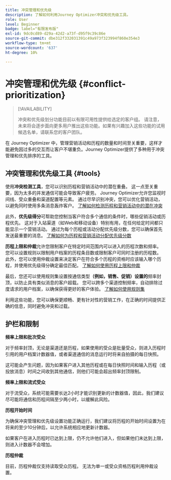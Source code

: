 ```yaml
---
title: 冲突管理和优先级
description: 了解如何利用Journey Optimizer冲突和优先级工具。
role: User
level: Beginner
badge: label="有限发布版"
exl-id: 9dc0cd89-d29a-42d2-a73f-d95f9c39c86e
source-git-commit: dbe312f332031391c49a973f323994f860e354e3
workflow-type: tm+mt
source-wordcount: '637'
ht-degree: 10%

---
```


# 冲突管理和优先级 {#conflict-prioritization}

>[!AVAILABILITY]
>
>冲突和优先级划分功能目前以有限可用性提供给选定的客户组。 请注意，未来将会逐步面向更多用户推出这些功能。如果有兴趣加入这些功能的试用候选名单，请联系您的客户团队。

在 Journey Optimizer 中，管理营销活动和历程的数量和时间至关重要，这样才能避免因过多的交互而让客户不堪重负。Journey Optimizer提供了多种用于冲突管理和优先排序的工具。

## 冲突管理和优先级工具 {#tools}

使用&#x200B;**冲突检测工具**，您可以识别历程和营销活动中的潜在重叠。 这一点至关重要，因为太多的并发通信可能会导致客户疲劳。 Journey Optimizer允许您监视时间线、受众重叠和渠道配置等元素。 通过尽早识别冲突，您可以优化营销活动，以避免同时使用多条消息轰炸客户。 [了解如何检测历程和营销活动中的潜在冲突](conflicts.md)

此外，**优先级得分**&#x200B;可帮助您控制当客户符合多个通信的条件时，哪些促销活动或历程优先。 这对于入站渠道（如Web和移动设备）特别有用，在任何给定时间都只能显示一个营销活动。 通过为每个历程或活动分配优先级分数，您可以确保首先发送最重要的消息。 [了解如何为历程和营销活动分配优先级分数](priority-scores.md)

**历程上限和仲裁**&#x200B;允许您限制客户在特定时间范围内可以进入的历程次数和频率。 您可以设置规则以限制用户档案的历程条目数或限制客户可同时注册的历程数。 此外，您可以使用仲裁设置来决定客户在符合多个历程的资格时应该输入哪个历程，并使用优先级得分确定最佳匹配。 [了解如何使用历程上限和仲裁](journey-capping.md)

最后，您还可以使用规则集设置按通信类型&#x200B;**（例如，销售、促销）设置的**&#x200B;频率封顶，以防止具有类似消息的客户超载。 您可以跨多个渠道控制频率，自动排除过度请求的用户档案，以确保获得更好的客户体验。 [了解如何使用规则集](../configuration/rule-sets.md)</li></ul>

利用这些功能，您可以确保更顺畅、更有针对性的营销工作，在正确的时间提供正确的信息，同时避免冲突和过载。

## 护栏和限制

**频率上限和批次受众**

对于频率封顶，无论是渠道还是历程，如果使用的受众是批量受众，则进入历程时引用的用户档案计数器值，或者渠道通信的消息运行时将来自拍摄的每日快照。

这可能会产生问题，因为如果客户进入其他历程或在每日快照时间和输入历程（或投放消息）时间之间收到其他通信，则他们可能会超出频率封顶限制。

**频率上限和流式受众**

对于流受众，系统可能需要长达2小时才能识别更新的计数器值，因此，我们建议尽可能将通信和历程间隔至少两小时，以缓解此风险。

**历程开始时间**

为确保冲突管理和优先级设置功能正确运行，我们建议将历程的开始时间设置为在将来的至少10分钟后，以允许系统相应地更新计数器。

如果客户在进入历程时已达到上限，仍不允许他们进入，但如果他们未达到上限，则进入计数器不会增加。

**历程仲裁**

目前，历程仲裁仅支持读取受众历程。 无法为单一或受众资格历程利用仲裁设置。

